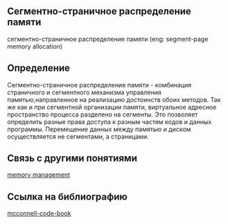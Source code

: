 ## Cегментно-страничное распределение памяти
сегментно-страничное распределение памяти (eng: segment-page memory allocation) 

## Определение
Cегментно-страничное распределение памяти  - комбинация страничного и сегментного механизма управления памятью,направленное на реализацию достоинств обоих методов. Так же как и при сегментной организации памяти, виртуальное адресное пространство процесса разделено на сегменты. Это позволяет определить разные права доступа к разным частям кодов и данных программы. Перемещение данных между памятью и диском осуществляется не сегментами, а страницами. 
## Связь с другими понятиями

[memory management](https://github.com/vernikkkkkkkkkkkkkkkkkkk/concept/tree/main/virtual%20machines/memory%20management)

## Cсылка на библиографию

[mcconnell-code-book](https://github.com/vernikkkkkkkkkkkkkkkkkkk/concept/blob/main/bibliography/instruction%20set/mcconnell-code-book.md)
